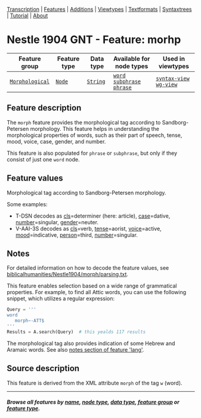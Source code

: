 <a name="start"></a>
<div class="hidden-content">
<a href="../transcription.md">Transcription</a> | <a href="README.md#start">Features</a>  | <a href="../additions/README.md#start">Additions</a> | <a href="../viewtypes.md#start">Viewtypes</a>  | <a href="../textformats.md#start">Textformats</a> |  <a href="../syntaxtrees.md#start">Syntaxtrees</a> | <a href="../tutorial/README.md#start">Tutorial</a>  | <a href="../about.md#start">About</a>
</div>

# Nestle 1904 GNT - Feature: morhp

Feature group | Feature type | Data type | Available for node types | Used in viewtypes
---  | --- | --- | --- | ---
[`Morphological`](featuresbygroup.md#morphological-features) | [`Node`](featuresbyfeaturetype.md#node-features) | [`String`](featuresbydatatype.md#string-datatype) | [`word`](featuresbynodetype.md#word-nodes) [`subphrase`](featuresbynodetype.md#subphrase-nodes) [`phrase`](featuresbynodetype.md#phrase-nodes) | [`syntax-view`](../syntax-view.md#start) [`wg-view`](../wg-view.md#start)

## Feature description

The `morph` feature provides the morphological tag according to Sandborg-Petersen morphology. This feature helps in understanding the morphological properties of words, such as their part of speech, tense, mood, voice, case, gender, and number.

This feature is also populated for `phrase` or `subphrase`, but only if they consist of just one `word` node.

## Feature values

Morphological tag according to Sandborg-Petersen morphology.

Some examples:
 - T-DSN decodes as [cls](cls.md#start)=determiner (here: article), [case](case.md#start)=dative, [number](number.md#start)=singular, [gender](gender.md#start)=neuter.
 - V-AAI-3S decodes as [cls](cls.md#start)=verb, [tense](tense.md#start)=aorist, [voice](voice.md#start)=active, [mood](mood.md#start)=indicative, [person](person.md#start)=third, [number](number.md#start)=singular.

## Notes

For detailed information on how to decode the feature values, see [biblicalhumanities/Nestle1904/morph/parsing.txt](https://github.com/biblicalhumanities/Nestle1904/blob/master/morph/parsing.txt).

This feature enables selection based on a wide range of grammatical properties. For example, to find all Attic words, you can use the following snippet, which utilizes a regular expression:

```python
Query = '''
word
   morph~-ATT$
'''
Results = A.search(Query)  # this yealds 117 results
```

The morphological tag also provides indication of some Hebrew and Aramaic words. See also [notes section of feature 'lang'](lang.md#note).

## Source description

This feature is derived from the XML attribute `morph` of the tag `w` (word).

---
#### *Browse all features by [name](featuresbyname.md#start), [node type](featuresbynodetype.md#start), [data type](featuresbydatatype.md#start), [feature group](featuresbygroup.md#start) or [feature type](featuresbyfeaturetype.md#start).*

